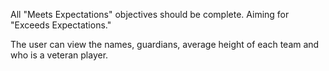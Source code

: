 All "Meets Expectations" objectives should be complete. Aiming for "Exceeds Expectations."

The user can view the names, guardians, average height of each team and who is a veteran player.
